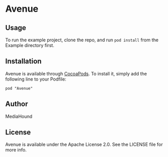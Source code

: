 # Avenue

<!--
[![Version](https://img.shields.io/cocoapods/v/Avenue.svg?style=flat)](http://cocoadocs.org/docsets/Avenue)
[![License](https://img.shields.io/cocoapods/l/Avenue.svg?style=flat)](http://cocoadocs.org/docsets/Avenue)
[![Platform](https://img.shields.io/cocoapods/p/Avenue.svg?style=flat)](http://cocoadocs.org/docsets/Avenue)
-->

## Usage

To run the example project, clone the repo, and run `pod install` from the Example directory first.

## Installation

Avenue is available through [CocoaPods](http://cocoapods.org). To install
it, simply add the following line to your Podfile:

    pod "Avenue"

## Author

MediaHound

## License

Avenue is available under the Apache License 2.0. See the LICENSE file for more info.

